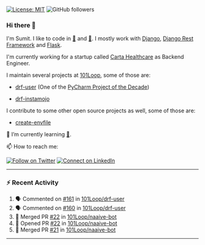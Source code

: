 [![License: MIT](https://img.shields.io/badge/License-MIT-yellow.svg)](https://opensource.org/licenses/MIT)
![GitHub followers](https://img.shields.io/github/followers/sumit4613?style=social)

### Hi there 👋

I'm Sumit. I like to code in [:snake:](https://python.org/) and [:rabbit:](https://golang.org). I mostly work with [Django](https://djangoproject.com), [Django Rest Framework](https://www.django-rest-framework.org/) and [Flask](https://flask.palletsprojects.com).

I'm currently working for a startup called [Carta Healthcare](https://www.carta.healthcare) as Backend Engineer.

I maintain several projects at [101Loop](https://github.com/101loop/), some of those are:

- [drf-user](https://github.com/101loop/drf-user) (One of the [PyCharm Project of the Decade](https://www.jetbrains.com/lp/pycharm-10-years/))

- [drf-instamojo ](https://github.com/101loop/drf-instamojo)

I contribute to some other open source projects as well, some of those are:

- [create-envfile](https://github.com/SpicyPizza/create-envfile)

🔭 I’m currently learning [:rabbit:](https://golang.org).

📫 How to reach me:

[![Follow on Twitter](https://img.shields.io/badge/--twitter?label=Twitter&logo=Twitter&style=social)](https://twitter.com/sumitsingh4613) [![Connect on LinkedIn](https://img.shields.io/badge/--linkedin?label=LinkedIn&logo=LinkedIn&style=social)](https://www.linkedin.com/in/sumit4613)


---

### :zap: Recent Activity

<!--START_SECTION:activity-->
1. 🗣 Commented on [#161](https://github.com/101Loop/drf-user/issues/161) in [101Loop/drf-user](https://github.com/101Loop/drf-user)
2. 🗣 Commented on [#160](https://github.com/101Loop/drf-user/issues/160) in [101Loop/drf-user](https://github.com/101Loop/drf-user)
3. 🎉 Merged PR [#22](https://github.com/101Loop/naaive-bot/pull/22) in [101Loop/naaive-bot](https://github.com/101Loop/naaive-bot)
4. 💪 Opened PR [#22](https://github.com/101Loop/naaive-bot/pull/22) in [101Loop/naaive-bot](https://github.com/101Loop/naaive-bot)
5. 🎉 Merged PR [#21](https://github.com/101Loop/naaive-bot/pull/21) in [101Loop/naaive-bot](https://github.com/101Loop/naaive-bot)
<!--END_SECTION:activity-->

---
